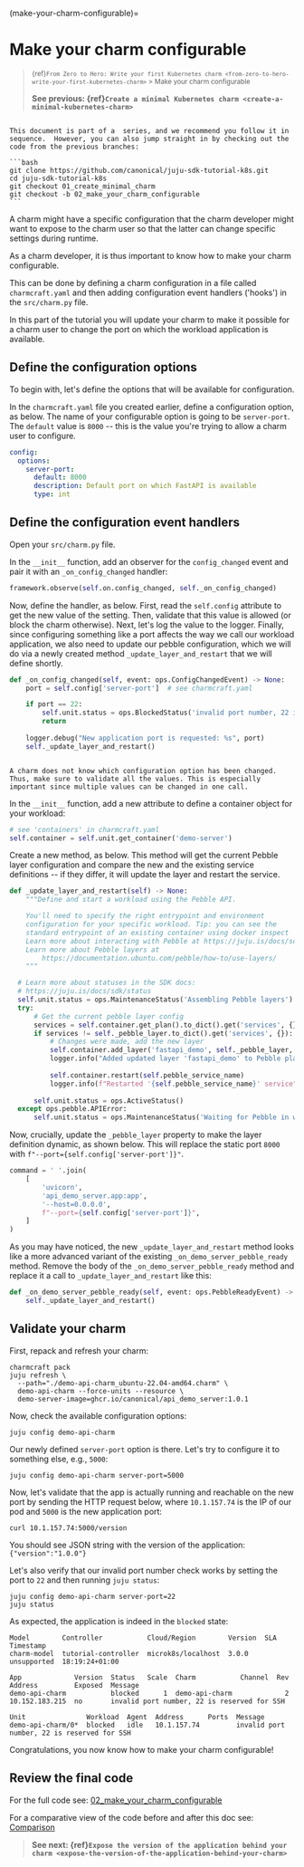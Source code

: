 (make-your-charm-configurable)=
# Make your charm configurable

> <small> {ref}`From Zero to Hero: Write your first Kubernetes charm <from-zero-to-hero-write-your-first-kubernetes-charm>` > Make your charm configurable</small>
>
> **See previous: {ref}`Create a minimal Kubernetes charm <create-a-minimal-kubernetes-charm>`** 


````{important}

This document is part of a  series, and we recommend you follow it in sequence.  However, you can also jump straight in by checking out the code from the previous branches:

```bash
git clone https://github.com/canonical/juju-sdk-tutorial-k8s.git
cd juju-sdk-tutorial-k8s
git checkout 01_create_minimal_charm
git checkout -b 02_make_your_charm_configurable 
```

````

A charm might have a specific configuration that the charm developer might want to expose to the charm user so that the latter can change specific settings during runtime. 

As a charm developer, it is thus important to know how to make your charm configurable. 

This can be done by defining a charm configuration in a file called `charmcraft.yaml` and then adding configuration event handlers ('hooks') in the `src/charm.py` file. 

In this part of the tutorial you will update your charm to make it possible for a charm user to change the port on which the workload application is available.



## Define the configuration options


To begin with, let's define the options that will be available for configuration. 

In the `charmcraft.yaml` file you created earlier, define a configuration option, as below. The name of your configurable option is going to be `server-port`.  The `default` value is `8000` -- this is the value you're trying to allow a charm user to configure.

<!--This file can take a top key called `options`, with a nested definition block for each option, where each block consists of a custom option name and then a few attributes including the `default`, `description`, and `type`. As what we want to define is a port, we will name our option `server-port`. As our application is now available on port 8000, we will set the `default` key to `8000`. In the description we clarify that this option controls the default port on which our workload application will be available. Finally,  as a port must be an integer, we set the type to `int`.
-->

```yaml
config:
  options:
    server-port:
      default: 8000
      description: Default port on which FastAPI is available
      type: int
```

## Define the configuration event handlers

<!--
Now, let's create configuration event handlers. These will control how our charm responds to configuration changes.

As with Pebble event handlers, configuration event handlers must be defined in `src/charm.py` by adding an observer for the event and then defining the event handler appropriately.
-->

Open your `src/charm.py` file.

In the `__init__` function, add an observer for the `config_changed` event and pair it with an `_on_config_changed` handler:

```python
framework.observe(self.on.config_changed, self._on_config_changed)
```

Now, define the handler, as below. First, read the `self.config` attribute to get the new value of the setting. Then, validate that this value is allowed (or block the charm otherwise). Next, let's log the value to the logger. Finally, since configuring something like a port affects the way we call our workload application, we also need to update our pebble configuration, which we will do via a newly created method `_update_layer_and_restart` that we will define shortly.

```python
def _on_config_changed(self, event: ops.ConfigChangedEvent) -> None:
    port = self.config['server-port']  # see charmcraft.yaml

    if port == 22:
        self.unit.status = ops.BlockedStatus('invalid port number, 22 is reserved for SSH')
        return
    
    logger.debug("New application port is requested: %s", port)
    self._update_layer_and_restart()
```

```{caution}

A charm does not know which configuration option has been changed. Thus, make sure to validate all the values. This is especially important since multiple values can be changed in one call.

```

In the `__init__` function, add a new attribute to define a container object for your workload:

```python
# see 'containers' in charmcraft.yaml
self.container = self.unit.get_container('demo-server')
```

Create a new method, as below. This method will get the current Pebble layer configuration and compare the new and the existing service definitions -- if they differ, it will update the layer and restart the service.

```python
def _update_layer_and_restart(self) -> None:
    """Define and start a workload using the Pebble API.

    You'll need to specify the right entrypoint and environment
    configuration for your specific workload. Tip: you can see the
    standard entrypoint of an existing container using docker inspect
    Learn more about interacting with Pebble at https://juju.is/docs/sdk/pebble
    Learn more about Pebble layers at
        https://documentation.ubuntu.com/pebble/how-to/use-layers/
    """

  # Learn more about statuses in the SDK docs:
  # https://juju.is/docs/sdk/status
  self.unit.status = ops.MaintenanceStatus('Assembling Pebble layers')
  try:
      # Get the current pebble layer config
      services = self.container.get_plan().to_dict().get('services', {})
      if services != self._pebble_layer.to_dict().get('services', {}):
          # Changes were made, add the new layer
          self.container.add_layer('fastapi_demo', self._pebble_layer, combine=True)
          logger.info("Added updated layer 'fastapi_demo' to Pebble plan")
  
          self.container.restart(self.pebble_service_name)
          logger.info(f"Restarted '{self.pebble_service_name}' service")
  
      self.unit.status = ops.ActiveStatus()
  except ops.pebble.APIError:
      self.unit.status = ops.MaintenanceStatus('Waiting for Pebble in workload container')
```

Now, crucially, update the `_pebble_layer` property to make the layer definition dynamic, as shown below. This will replace the static port `8000` with `f"--port={self.config['server-port']}"`.

```python
command = ' '.join(
    [
        'uvicorn',
        'api_demo_server.app:app',
        '--host=0.0.0.0',
        f"--port={self.config['server-port']}",
    ]
)
```

As you may have noticed, the new `_update_layer_and_restart` method looks like a more advanced variant of the existing `_on_demo_server_pebble_ready` method. Remove the body of the `_on_demo_server_pebble_ready` method and replace it a call to `_update_layer_and_restart` like this:

```python
def _on_demo_server_pebble_ready(self, event: ops.PebbleReadyEvent) -> None:
    self._update_layer_and_restart()
```

## Validate your charm

First, repack and refresh your charm:

```
charmcraft pack
juju refresh \
  --path="./demo-api-charm_ubuntu-22.04-amd64.charm" \
  demo-api-charm --force-units --resource \
  demo-server-image=ghcr.io/canonical/api_demo_server:1.0.1
```


Now, check the available configuration options:

```text
juju config demo-api-charm
```

Our newly defined `server-port` option is there. Let's try to configure it to something else, e.g., `5000`:

```text
juju config demo-api-charm server-port=5000
```

Now, let's validate that the app is actually running and reachable on the new port by sending the HTTP  request below, where `10.1.157.74` is the IP of our pod and `5000` is the new application port:

```text
curl 10.1.157.74:5000/version
```
 
You should see JSON string with the version of the application: `{"version":"1.0.0"}`

Let's also verify that our invalid port number check works by setting the port to `22` and then running `juju status`:

```text
juju config demo-api-charm server-port=22
juju status
```

As expected, the application is indeed in the `blocked` state: 

```text
Model        Controller           Cloud/Region        Version  SLA          Timestamp
charm-model  tutorial-controller  microk8s/localhost  3.0.0    unsupported  18:19:24+01:00

App             Version  Status   Scale  Charm           Channel  Rev  Address         Exposed  Message
demo-api-charm           blocked      1  demo-api-charm             2  10.152.183.215  no       invalid port number, 22 is reserved for SSH

Unit               Workload  Agent  Address      Ports  Message
demo-api-charm/0*  blocked   idle   10.1.157.74         invalid port number, 22 is reserved for SSH
```


Congratulations, you now know how to make your charm configurable!


## Review the final code

For the full code see: [02_make_your_charm_configurable](https://github.com/canonical/juju-sdk-tutorial-k8s/tree/02_make_your_charm_configurable)

For a comparative view of the code before and after this doc see: [Comparison](https://github.com/canonical/juju-sdk-tutorial-k8s/compare/01_create_minimal_charm...02_make_your_charm_configurable)


> **See next: {ref}`Expose the version of the application behind your charm <expose-the-version-of-the-application-behind-your-charm>`**
